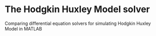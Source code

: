 # The Hodgkin Huxley Model solver
Comparing differential equation solvers for simulating Hodgkin Huxley Model in MATLAB
